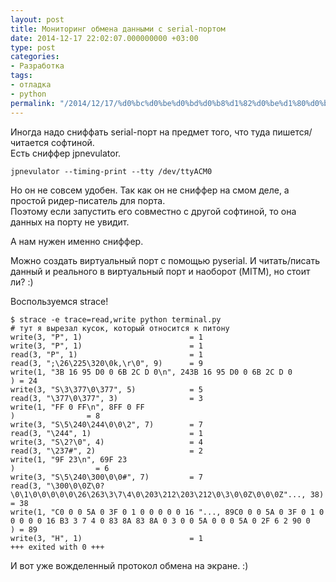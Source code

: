 ```yaml
---
layout: post
title: Мониторинг обмена данными с serial-портом
date: 2014-12-17 22:02:07.000000000 +03:00
type: post
categories:
- Разработка
tags:
- отладка
- python
permalink: "/2014/12/17/%d0%bc%d0%be%d0%bd%d0%b8%d1%82%d0%be%d1%80%d0%b8%d0%bd%d0%b3-%d0%be%d0%b1%d0%bc%d0%b5%d0%bd%d0%b0-%d0%b4%d0%b0%d0%bd%d0%bd%d1%8b%d0%bc%d0%b8-%d1%81-serial-%d0%bf%d0%be%d1%80%d1%82%d0%be%d0%bc/"
---
```

Иногда надо сниффать serial-порт на предмет того, что туда пишется/читается софтиной.  
Есть сниффер jpnevulator.

```
jpnevulator --timing-print --tty /dev/ttyACM0
```

Но он не совсем удобен. Так как он не сниффер на смом деле, а простой ридер-писатель для порта.  
Поэтому если запустить его совместно с другой софтиной, то она данных на порту не увидит.

А нам нужен именно сниффер.

Можно создать виртуальный порт с помощью pyserial. И читать/писать данный и реального в виртуальный порт и наоборот (MITM), но стоит ли? :)

Воспользуемся strace!

```shell
$ strace -e trace=read,write python terminal.py  
# тут я вырезал кусок, который относится к питону  
write(3, "P", 1)                        = 1  
write(3, "P", 1)                        = 1  
read(3, "P", 1)                         = 1  
read(3, ";\26\225\320\0k,\r\0", 9)      = 9  
write(1, "3B 16 95 D0 0 6B 2C D 0\n", 243B 16 95 D0 0 6B 2C D 0  
) = 24  
write(3, "S\3\377\0\377", 5)            = 5  
read(3, "\377\0\377", 3)                = 3  
write(1, "FF 0 FF\n", 8FF 0 FF  
)                = 8  
write(3, "S\5\240\244\0\0\2", 7)        = 7  
read(3, "\244", 1)                      = 1  
write(3, "S\2?\0", 4)                   = 4  
read(3, "\237#", 2)                     = 2  
write(1, "9F 23\n", 69F 23  
)                  = 6  
write(3, "S\5\240\300\0\0#", 7)         = 7  
read(3, "\300\0\0Z\0?\0\1\0\0\0\0\0\26\263\3\7\4\0\203\212\203\212\0\3\0\0Z\0\0\0Z"..., 38) = 38  
write(1, "C0 0 0 5A 0 3F 0 1 0 0 0 0 0 16 "..., 89C0 0 0 5A 0 3F 0 1 0 0 0 0 0 16 B3 3 7 4 0 83 8A 83 8A 0 3 0 0 5A 0 0 0 5A 0 2F 6 2 90 0  
) = 89  
write(3, "H", 1)                        = 1  
+++ exited with 0 +++
```

И вот уже вожделенный протокол обмена на экране. :)

